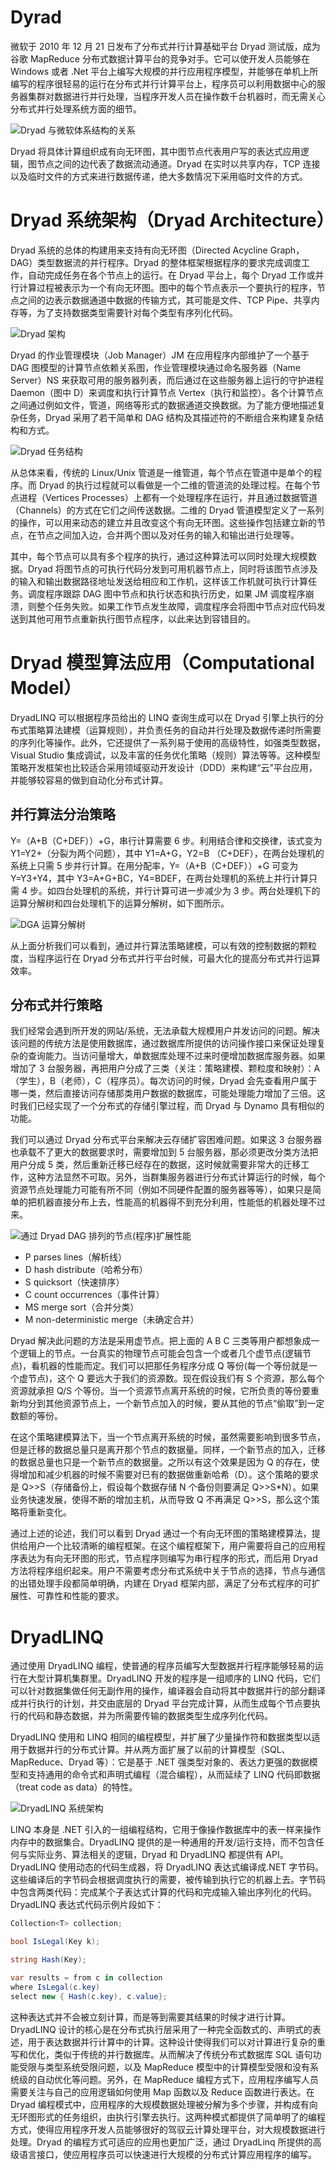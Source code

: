 # Dyrad

微软于 2010 年 12 月 21 日发布了分布式并行计算基础平台 Dryad 测试版，成为谷歌 MapReduce 分布式数据计算平台的竞争对手。它可以使开发人员能够在 Windows 或者 .Net 平台上编写大规模的并行应用程序模型，并能够在单机上所编写的程序很轻易的运行在分布式并行计算平台上，程序员可以利用数据中心的服务器集群对数据进行并行处理，当程序开发人员在操作数千台机器时，而无需关心分布式并行处理系统方面的细节。

![Dryad 与微软体系结构的关系](https://s2.ax1x.com/2019/09/08/nGdIPJ.png)

Dryad 将具体计算组织成有向无环图，其中图节点代表用户写的表达式应用逻辑，图节点之间的边代表了数据流动通道。Dryad 在实时以共享内存，TCP 连接以及临时文件的方式来进行数据传递，绝大多数情况下采用临时文件的方式。

# Dryad 系统架构（Dryad Architecture）

Dryad 系统的总体的构建用来支持有向无环图（Directed Acycline Graph，DAG）类型数据流的并行程序。Dryad 的整体框架根据程序的要求完成调度工作，自动完成任务在各个节点上的运行。在 Dryad 平台上，每个 Dryad 工作或并行计算过程被表示为一个有向无环图。图中的每个节点表示一个要执行的程序，节点之间的边表示数据通道中数据的传输方式，其可能是文件、TCP Pipe、共享内存等，为了支持数据类型需要针对每个类型有序列化代码。

![Dryad 架构](https://s2.ax1x.com/2019/09/08/nGdG8A.png)

Dryad 的作业管理模块（Job Manager）JM 在应用程序内部维护了一个基于 DAG 图模型的计算节点依赖关系图，作业管理模块通过命名服务器（Name Server）NS 来获取可用的服务器列表，而后通过在这些服务器上运行的守护进程 Daemon（图中 D）来调度和执行计算节点 Vertex（执行和监控）。各个计算节点之间通过例如文件，管道，网络等形式的数据通道交换数据。为了能方便地描述复杂任务，Dryad 采用了若干简单和 DAG 结构及其描述符的不断组合来构建复杂结构和方式。

![Dryad 任务结构](https://s2.ax1x.com/2019/09/08/nGdqr6.png)

从总体来看，传统的 Linux/Unix 管道是一维管道，每个节点在管道中是单个的程序。而 Dryad 的执行过程就可以看做是一个二维的管道流的处理过程。在每个节点进程（Vertices Processes）上都有一个处理程序在运行，并且通过数据管道（Channels）的方式在它们之间传送数据。二维的 Dryad 管道模型定义了一系列的操作，可以用来动态的建立并且改变这个有向无环图。这些操作包括建立新的节点，在节点之间加入边，合并两个图以及对任务的输入和输出进行处理等。

其中，每个节点可以具有多个程序的执行，通过这种算法可以同时处理大规模数据。Dryad 将图节点的可执行代码分发到可用机器节点上，同时将该图节点涉及的输入和输出数据路径地址发送给相应和工作机，这样该工作机就可执行计算任务。调度程序跟踪 DAG 图中节点和执行状态和执行历史，如果 JM 调度程序崩溃，则整个任务失败。如果工作节点发生故障，调度程序会将图中节点对应代码发送到其他可用节点重新执行图节点程序，以此来达到容错目的。

# Dryad 模型算法应用（Computational Model）

DryadLINQ 可以根据程序员给出的 LINQ 查询生成可以在 Dryad 引擎上执行的分布式策略算法建模（运算规则），并负责任务的自动并行处理及数据传递时所需要的序列化等操作。此外，它还提供了一系列易于使用的高级特性，如强类型数据，Visual Studio 集成调试，以及丰富的任务优化策略（规则）算法等等。这种模型策略开发框架也比较适合采用领域驱动开发设计（DDD）来构建“云”平台应用，并能够较容易的做到自动化分布式计算。

## 并行算法分治策略

Y=（A+B（C+DEF））+G，串行计算需要 6 步。利用结合律和交换律，该式变为 Y1=Y2+（分裂为两个问题），其中 Y1=A+G，Y2=B （C+DEF），在两台处理机的系统上只需 5 步并行计算。在用分配率，Y=（A+B（C+DEF））+G 可变为 Y=Y3+Y4，其中 Y3=A+G+BC，Y4=BDEF，在两台处理机的系统上并行计算只需 4 步。如四台处理机的系统，并行计算可进一步减少为 3 步。两台处理机下的运算分解树和四台处理机下的运算分解树，如下图所示。

![DGA 运算分解树](https://s2.ax1x.com/2019/09/08/nGwPMt.png)

从上面分析我们可以看到，通过并行算法策略建模，可以有效的控制数据的颗粒度，当程序运行在 Dryad 分布式并行平台时候，可最大化的提高分布式并行运算效率。

## 分布式并行策略

我们经常会遇到所开发的网站/系统，无法承载大规模用户并发访问的问题。解决该问题的传统方法是使用数据库，通过数据库所提供的访问操作接口来保证处理复杂的查询能力。当访问量增大，单数据库处理不过来时便增加数据库服务器。如果增加了 3 台服务器，再把用户分成了三类（关注：策略建模、颗粒度和映射）：A（学生），B（老师），C（程序员）。每次访问的时候，Dryad 会先查看用户属于哪一类，然后直接访问存储那类用户数据的数据库，可能处理能力增加了三倍。这时我们已经实现了一个分布式的存储引擎过程，而 Dryad 与 Dynamo 具有相似的功能。

我们可以通过 Dryad 分布式平台来解决云存储扩容困难问题。如果这 3 台服务器也承载不了更大的数据要求时，需要增加到 5 台服务器，那必须更改分类方法把用户分成 5 类，然后重新迁移已经存在的数据，这时候就需要非常大的迁移工作，这种方法显然不可取。另外，当群集服务器进行分布式计算运行的时候，每个资源节点处理能力可能有所不同（例如不同硬件配置的服务器等等），如果只是简单的把机器直接分布上去，性能高的机器得不到充分利用，性能低的机器处理不过来。

![通过 Dryad DAG 排列的节点(程序)扩展性能](https://s2.ax1x.com/2019/09/08/nGwnRs.png)

- P parses lines（解析线）
- D hash distribute（哈希分布）
- S quicksort（快速排序）
- C count occurrences（事件计算）
- MS merge sort（合并分类）
- M non-deterministic merge（未确定合并）

Dryad 解决此问题的方法是采用虚节点。把上面的 A B C 三类等用户都想象成一个逻辑上的节点。一台真实的物理节点可能会包含一个或者几个虚节点(逻辑节点)，看机器的性能而定。我们可以把那任务程序分成 Q 等份(每一个等份就是一个虚节点)，这个 Q 要远大于我们的资源数。现在假设我们有 S 个资源，那么每个资源就承担 Q/S 个等份。当一个资源节点离开系统的时候，它所负责的等份要重新均分到其他资源节点上，一个新节点加入的时候，要从其他的节点“偷取”到一定数额的等份。

在这个策略建模算法下，当一个节点离开系统的时候，虽然需要影响到很多节点，但是迁移的数据总量只是离开那个节点的数据量。同样，一个新节点的加入，迁移的数据总量也只是一个新节点的数据量。之所以有这个效果是因为 Q 的存在，使得增加和减少机器的时候不需要对已有的数据做重新哈希（D）。这个策略的要求是 Q>>S（存储备份上，假设每个数据存储 N 个备份则要满足 Q>>S\*N）。如果业务快速发展，使得不断的增加主机，从而导致 Q 不再满足 Q>>S，那么这个策略将重新变化。

通过上述的论述，我们可以看到 Dryad 通过一个有向无环图的策略建模算法，提供给用户一个比较清晰的编程框架。在这个编程框架下，用户需要将自己的应用程序表达为有向无环图的形式，节点程序则编写为串行程序的形式，而后用 Dryad 方法将程序组织起来。用户不需要考虑分布式系统中关于节点的选择，节点与通信的出错处理手段都简单明确，内建在 Dryad 框架内部，满足了分布式程序的可扩展性、可靠性和性能的要求。

# DryadLINQ

通过使用 DryadLINQ 编程，使普通的程序员编写大型数据并行程序能够轻易的运行在大型计算机集群里。DryadLINQ 开发的程序是一组顺序的 LINQ 代码，它们可以针对数据集做任何无副作用的操作，编译器会自动将其中数据并行的部分翻译成并行执行的计划，并交由底层的 Dryad 平台完成计算，从而生成每个节点要执行的代码和静态数据，并为所需要传输的数据类型生成序列化代码。

DryadLINQ 使用和 LINQ 相同的编程模型，并扩展了少量操作符和数据类型以适用于数据并行的分布式计算。并从两方面扩展了以前的计算模型（SQL、MapReduce、Dryad 等）：它是基于 .NET 强类型对象的、表达力更强的数据模型和支持通用的命令式和声明式编程（混合编程），从而延续了 LINQ 代码即数据（treat code as data）的特性。

![DryadLINQ 系统架构](https://s2.ax1x.com/2019/09/08/nGdXVO.png)

LINQ 本身是 .NET 引入的一组编程结构，它用于像操作数据库中的表一样来操作内存中的数据集合。DryadLINQ 提供的是一种通用的开发/运行支持，而不包含任何与实际业务、算法相关的逻辑，Dryad 和 DryadLINQ 都提供有 API。DryadLINQ 使用动态的代码生成器，将 DryadLINQ 表达式编译成.NET 字节码。这些编译后的字节码会根据调度执行的需要，被传输到执行它的机器上去。字节码中包含两类代码：完成某个子表达式计算的代码和完成输入输出序列化的代码。DryadLINQ 表达式代码示例片段如下：

```c#
Collection<T> collection;

bool IsLegal(Key k);

string Hash(Key);

var results = from c in collection
where IsLegal(c.key)
select new { Hash(c.key), c.value};
```

这种表达式并不会被立刻计算，而是等到需要其结果的时候才进行计算。DryadLINQ 设计的核心是在分布式执行层采用了一种完全函数式的、声明式的表述，用于表达数据并行计算中的计算。这种设计使得我们可以对计算进行复杂的重写和优化，类似于传统的并行数据库。从而解决了传统分布式数据库 SQL 语句功能受限与类型系统受限问题，以及 MapReduce 模型中的计算模型受限和没有系统级的自动优化等问题。另外，在 MapReduce 编程方式下，应用程序编写人员需要关注与自己的应用逻辑如何使用 Map 函数以及 Reduce 函数进行表达。在 Dryad 编程模式中，应用程序的大规模数据处理被分解为多个步骤，并构成有向无环图形式的任务组织，由执行引擎去执行。这两种模式都提供了简单明了的编程方式，使得应用程序开发人员能够很好的驾驭云计算处理平台，对大规模数据进行处理。Dryad 的编程方式可适应的应用也更加广泛，通过 DryadLinq 所提供的高级语言接口，使应用程序员可以快速进行大规模的分布式计算应用程序的编写。
